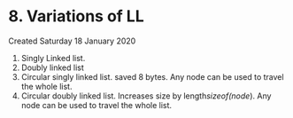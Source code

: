 # 8. Variations of LL
Created Saturday 18 January 2020


1. Singly Linked list.
2. Doubly linked list
3. Circular singly linked list. saved 8 bytes. Any node can be used to travel the whole list.
4. Circular doubly linked list. Increases size by length*sizeof(node*). Any node can be used to travel the whole list.


